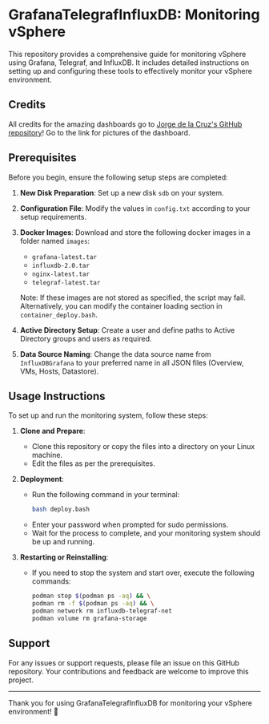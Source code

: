 # GrafanaTelegrafInfluxDB: Monitoring vSphere

This repository provides a comprehensive guide for monitoring vSphere using Grafana, Telegraf, and InfluxDB. It includes detailed instructions on setting up and configuring these tools to effectively monitor your vSphere environment.

## Credits

All credits for the amazing dashboards go to [Jorge de la Cruz's GitHub repository](https://github.com/jorgedlcruz/vmware-grafana)!
Go to the link for pictures of the dashboard.

## Prerequisites

Before you begin, ensure the following setup steps are completed:

1. **New Disk Preparation**: Set up a new disk `sdb` on your system.
2. **Configuration File**: Modify the values in `config.txt` according to your setup requirements.
3. **Docker Images**: Download and store the following docker images in a folder named `images`:
   - `grafana-latest.tar`
   - `influxdb-2.0.tar`
   - `nginx-latest.tar`
   - `telegraf-latest.tar`

   Note: If these images are not stored as specified, the script may fail. Alternatively, you can modify the container loading section in `container_deploy.bash`.
4. **Active Directory Setup**: Create a user and define paths to Active Directory groups and users as required.
5. **Data Source Naming**: Change the data source name from `InfluxDBGrafana` to your preferred name in all JSON files (Overview, VMs, Hosts, Datastore).

## Usage Instructions

To set up and run the monitoring system, follow these steps:

1. **Clone and Prepare**:
   - Clone this repository or copy the files into a directory on your Linux machine.
   - Edit the files as per the prerequisites.

2. **Deployment**:
   - Run the following command in your terminal:
     ```bash
     bash deploy.bash
     ```
   - Enter your password when prompted for sudo permissions.
   - Wait for the process to complete, and your monitoring system should be up and running.

3. **Restarting or Reinstalling**:
   - If you need to stop the system and start over, execute the following commands:
     ```bash
     podman stop $(podman ps -aq) && \
     podman rm -f $(podman ps -aq) && \
     podman network rm influxdb-telegraf-net
     podman volume rm grafana-storage
     ```

## Support

For any issues or support requests, please file an issue on this GitHub repository. Your contributions and feedback are welcome to improve this project.

---

Thank you for using GrafanaTelegrafInfluxDB for monitoring your vSphere environment! 🚀
